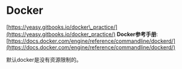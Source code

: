 # Docker

[https://yeasy.gitbooks.io/docker\_practice/](https://yeasy.gitbooks.io/docker_practice/) **Docker参考手册**: [https://docs.docker.com/engine/reference/commandline/dockerd/](https://docs.docker.com/engine/reference/commandline/dockerd/)

默认docker是没有资源限制的。

